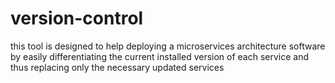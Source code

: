 # version-control
this tool is designed to help deploying a microservices architecture software by easily differentiating the current installed version of each service and thus replacing only the necessary  updated services

